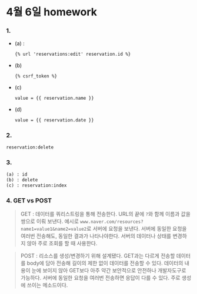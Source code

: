 # 4월 6일 homework

### 1. 

* (a) : 

  ```html
  {% url 'reservations:edit' reservation.id %}
  ```

* (b)

  ```html
  {% csrf_token %}
  ```

* (c)

  ```html
  value = {{ reservation.name }}
  ```

* (d)

  ```html
  value = {{ reservation.date }}
  ```

### 2. 

```html
reservation:delete
```

### 3. 

```html
(a) : id
(b) : delete
(c) : reservation:index
```

### 4.  GET vs POST

> GET :  데이터를 쿼리스트링을 통해 전송한다. URL의 끝에 `?`와 함께 이름과 값을 쌍으로 이뤄 보낸다. 예시로 `www.naver.com/resources?name1=value1&name2=value2`로 서버에 요청을 보낸다. 서버에 동일한 요청을 여러번 전송해도, 동일한 결과가 나타나야한다. 서버의 데이터나 상태를 변경하지 않아 주로 조회를 할 때 사용한다.



> POST :  리소스를 생성/변경하기 위해 설계됐다. GET과는 다르게 전송할 데이터를 body에 담아 전송해 길이의 제한 없이 데이터를 전송할 수 있다. 데이터의 내용이 눈에 보이지 않아 GET보다 아주 약간 보안적으로 안전하나 개발자도구로 가능하다. 서버에 동일한 요청을 여러번 전송하면 응답이 다를 수 있다. 주로 생성에 쓰이는 메소드이다.